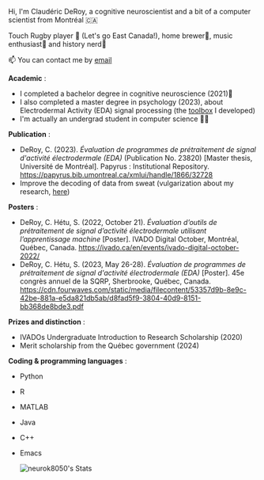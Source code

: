 Hi, I'm Claudéric DeRoy, a cognitive neuroscientist and a bit of a computer scientist from Montréal󠁱󠁣󠁿 🇨🇦

Touch Rugby player 🏉 (Let's go East Canada!), home brewer🍺, music enthusiast🎵 and history nerd📜

📫 You can contact me by [email](mailto:clauderic.deroy@umontreal.ca)

 **Academic** :

- I completed a bachelor degree in cognitive neuroscience (2021)🧠
- I also completed a master degree in psychology (2023), about Electrodermal Activity (EDA) signal processing (the [toolbox](https://github.com/neurok8050/eda-optimisation-processing-tool) I developed)
- I'm actually an undergrad student in computer science 🧑‍💻 

**Publication** :

- DeRoy, C. (2023). *Évaluation de programmes de prétraitement de signal d'activité électrodermale (EDA)* (Publication No. 23820) [Master thesis, Université de Montréal]. Papyrus : Institutional Repository. <ins>https://papyrus.bib.umontreal.ca/xmlui/handle/1866/32728</ins>
- Improve the decoding of data from sweat (vulgarization about my research, [here](https://ivado.ca/en/research-projects/improve-the-decoding-of-data-from-sweat/))

**Posters** :

- DeRoy, C. Hétu, S. (2022, October 21). *Évaluation d’outils de prétraitement de signal d’activité
  électrodermale utilisant l’apprentissage machine* [Poster]. IVADO Digital October, Montréal, Québec, Canada. <ins>https://ivado.ca/en/events/ivado-digital-october-2022/</ins>
- DeRoy, C. Hétu, S. (2023, May 26-28). *Évaluation de programmes de prétraitement de signal d'activité électrodermale (EDA)* [Poster]. 45e congrès annuel de la SQRP, Sherbrooke, Québec, Canada. <ins>https://cdn.fourwaves.com/static/media/filecontent/53357d9b-8e9c-42be-881a-e5da821db5ab/d8fad5f9-3804-40d9-8151-bb368de8bde3.pdf</ins>

**Prizes and distinction** :

- IVADOs Undergraduate Introduction to Research Scholarship (2020)
- Merit scholarship from the Québec government (2024)

**Coding & programming languages** :

- Python

- R

- MATLAB

- Java

- C++

- Emacs

  ![neurok8050's Stats](https://github-readme-stats.vercel.app/api?username=neurok8050&theme=dark&show_icons=true&hide_border=true&count_private=true)



<!---
neurok8050/neurok8050 is a ✨ special ✨ repository because its `README.md` (this file) appears on your GitHub profile.
You can click the Preview link to take a look at your changes.
--->
